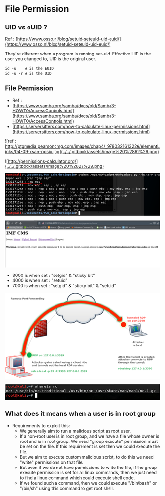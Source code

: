 # File Permission

## UID vs eUID ?

Ref : [https://www.osso.nl/blog/setuid-seteuid-uid-euid/](https://www.osso.nl/blog/setuid-seteuid-uid-euid/)

They're different when a program is running set-uid. Effective UID is the user you changed to, UID is the original user.

```text
id -u    # is the EUID
id -u -r # is the UID
```

## File Permission

* Ref :
*  [https://www.samba.org/samba/docs/old/Samba3-HOWTO/AccessControls.html](https://www.samba.org/samba/docs/old/Samba3-HOWTO/AccessControls.html)
* [https://serversitters.com/how-to-calculate-linux-permissions.html](https://serversitters.com/how-to-calculate-linux-permissions.html)



![ref : http://ptgmedia.pearsoncmg.com/images/chap4\_9780321613226/elementLinks/04-09-xsan-posix.jpg](../../.gitbook/assets/image%20%2861%29.png)

![http://permissions-calculator.org/](../../.gitbook/assets/image%20%2822%29.png)

![1000](../../.gitbook/assets/image%20%2846%29.png)

![2000](../../.gitbook/assets/image%20%2872%29.png)

* 3000 is when set : "setgid" & "sticky bit"
* 4000 is when set : "setuid"
* 7000 is when set : "setgid" & "sticky bit" & "setuid"

![](../../.gitbook/assets/image%20%2864%29.png)

![](../../.gitbook/assets/image%20%2845%29.png)

## What does it means when a user is in root group

* Requirements to exploit this:
  * We generally aim to run a malicious script as root user.
  * If a non-root user is in root group, and we have a file whose owner is root and is in root group. We need "group execute" permission must be set on the file. If this requirement is set then we could execute the file.
  * But we aim to execute custom malicious script, to do this we need "write" permissions on that file.
  * But even if we do not have permissions to write the file, if the group execute permission is set for all linux commands, then we just need to find a linux command which could execute shell code.
  * If we found such a command, then we could execute "/bin/bash" or "/bin/sh" using this command to get root shell. 

